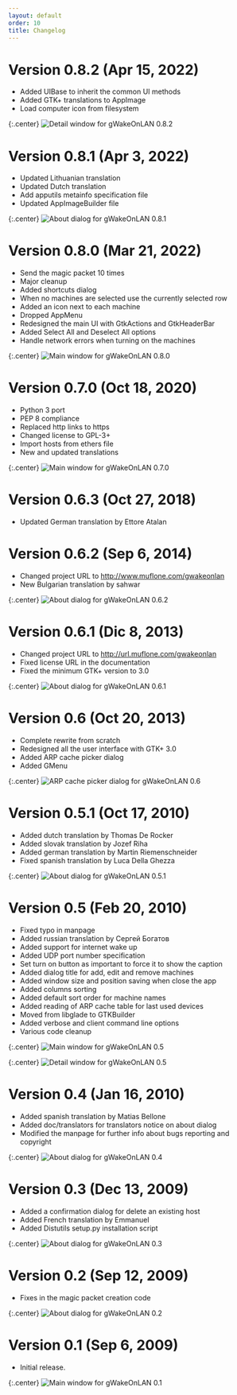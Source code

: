 ```yaml
---
layout: default
order: 10
title: Changelog
---
```

# Version 0.8.2 (Apr 15, 2022)

* Added UIBase to inherit the common UI methods
* Added GTK+ translations to AppImage
* Load computer icon from filesystem

{:.center}
![Detail window for gWakeOnLAN 0.8.2](/resources/gwakeonlan/archive/v0.8.2/english/detail.png)

# Version 0.8.1 (Apr 3, 2022)

* Updated Lithuanian translation
* Updated Dutch translation
* Add apputils metainfo specification file
* Updated AppImageBuilder file

{:.center}
![About dialog for gWakeOnLAN 0.8.1](/resources/gwakeonlan/archive/v0.8.1/english/about.png)

# Version 0.8.0 (Mar 21, 2022)

* Send the magic packet 10 times
* Major cleanup
* Added shortcuts dialog
* When no machines are selected use the currently selected row
* Added an icon next to each machine
* Dropped AppMenu
* Redesigned the main UI with GtkActions and GtkHeaderBar
* Added Select All and Deselect All options
* Handle network errors when turning on the machines

{:.center}
![Main window for gWakeOnLAN 0.8.0](/resources/gwakeonlan/archive/v0.8.0/english/main.png)

# Version 0.7.0 (Oct 18, 2020)

* Python 3 port
* PEP 8 compliance
* Replaced http links to https
* Changed license to GPL-3+
* Import hosts from ethers file
* New and updated translations

{:.center}
![Main window for gWakeOnLAN 0.7.0](/resources/gwakeonlan/archive/v0.7.0/english/main.png)

# Version 0.6.3 (Oct 27, 2018)

* Updated German translation by Ettore Atalan

# Version 0.6.2 (Sep 6, 2014)

* Changed project URL to http://www.muflone.com/gwakeonlan
* New Bulgarian translation by sahwar

{:.center}
![About dialog for gWakeOnLAN 0.6.2](/resources/gwakeonlan/archive/v0.6.2/english/about.png)

# Version 0.6.1 (Dic 8, 2013)

* Changed project URL to http://url.muflone.com/gwakeonlan
* Fixed license URL in the documentation
* Fixed the minimum GTK+ version to 3.0

{:.center}
![About dialog for gWakeOnLAN 0.6.1](/resources/gwakeonlan/archive/v0.6.1/english/about.png)

# Version 0.6 (Oct 20, 2013)

* Complete rewrite from scratch
* Redesigned all the user interface with GTK+ 3.0
* Added ARP cache picker dialog
* Added GMenu

{:.center}
![ARP cache picker dialog for gWakeOnLAN 0.6](/resources/gwakeonlan/archive/v0.6/english/arpcache.png)

# Version 0.5.1 (Oct 17, 2010)

* Added dutch translation by Thomas De Rocker
* Added slovak translation by Jozef Riha
* Added german translation by Martin Riemenschneider
* Fixed spanish translation by Luca Della Ghezza

{:.center}
![About dialog for gWakeOnLAN 0.5.1](/resources/gwakeonlan/archive/v0.5.1/english/about.png)

# Version 0.5 (Feb 20, 2010)

* Fixed typo in manpage
* Added russian translation by Сергей Богатов
* Added support for internet wake up
* Added UDP port number specification
* Set turn on button as important to force it to show the caption
* Added dialog title for add, edit and remove machines
* Added window size and position saving when close the app
* Added columns sorting
* Added default sort order for machine names
* Added reading of ARP cache table for last used devices
* Moved from libglade to GTKBuilder
* Added verbose and client command line options
* Various code cleanup

{:.center}
![Main window for gWakeOnLAN 0.5](/resources/gwakeonlan/archive/v0.5/english/main.png)

{:.center}
![Detail window for gWakeOnLAN 0.5](/resources/gwakeonlan/archive/v0.5/english/detail.png)

# Version 0.4 (Jan 16, 2010)

* Added spanish translation by Matias Bellone
* Added doc/translators for translators notice on about dialog
* Modified the manpage for further info about bugs reporting and copyright

{:.center}
![About dialog for gWakeOnLAN 0.4](/resources/gwakeonlan/archive/v0.4/english/about.png)

# Version 0.3 (Dec 13, 2009)

* Added a confirmation dialog for delete an existing host
* Added French translation by Emmanuel
* Added Distutils setup.py installation script

{:.center}
![About dialog for gWakeOnLAN 0.3](/resources/gwakeonlan/archive/v0.3/english/about.png)

# Version 0.2 (Sep 12, 2009)

* Fixes in the magic packet creation code

{:.center}
![About dialog for gWakeOnLAN 0.2](/resources/gwakeonlan/archive/v0.2/english/about.png)

# Version 0.1 (Sep 6, 2009)

* Initial release.

{:.center}
![Main window for gWakeOnLAN 0.1](/resources/gwakeonlan/archive/v0.1/english/main.png)